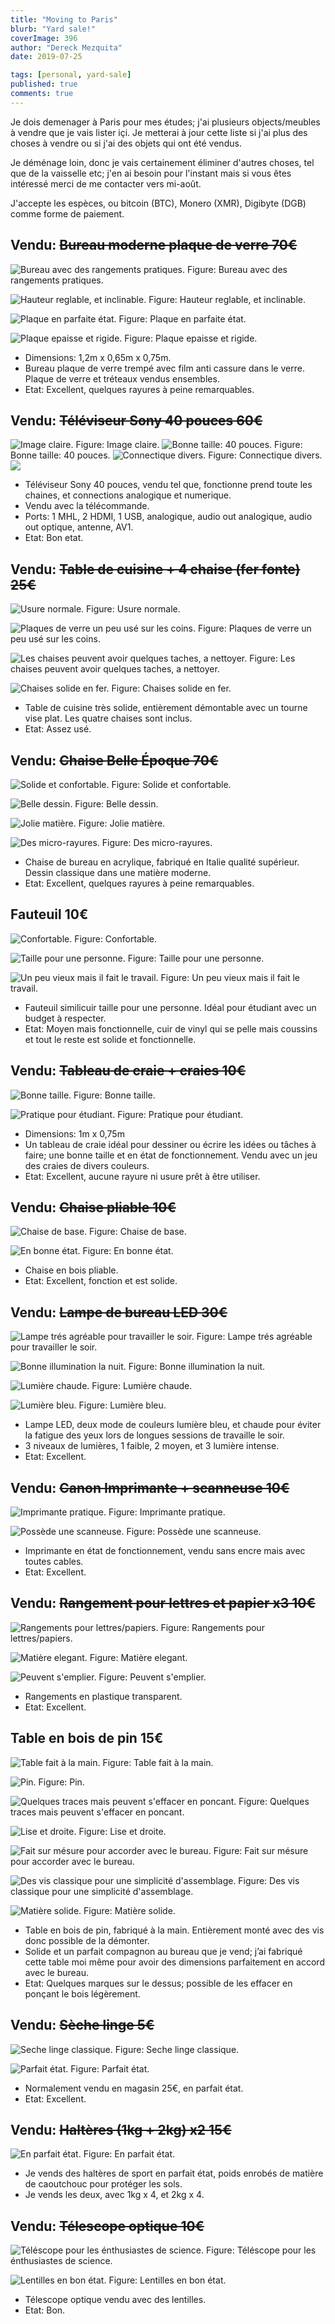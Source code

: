```yaml
---
title: "Moving to Paris"
blurb: "Yard sale!"
coverImage: 396
author: "Dereck Mezquita"
date: 2019-07-25

tags: [personal, yard-sale]
published: true
comments: true
---
```


Je dois demenager à Paris pour mes études; j'ai plusieurs objects/meubles à vendre que je vais lister içi. Je metterai à jour cette liste si j'ai plus des choses à vendre ou si j'ai des objets qui ont été vendus.

Je déménage loin, donc je vais certainement éliminer d'autres choses, tel que de la vaisselle etc; j'en ai besoin pour l'instant mais si vous êtes intéressé merci de me contacter vers mi-août.

J'accepte les espèces, ou bitcoin (BTC), Monero (XMR), Digibyte (DGB) comme forme de paiement.

## Vendu: ~~Bureau moderne plaque de verre 70€~~

![Bureau avec des rangements pratiques.](/blog/20190725_moving-to-paris/bureau0.jpeg)
Figure: Bureau avec des rangements pratiques.

![Hauteur reglable, et inclinable.](/blog/20190725_moving-to-paris/bureau1.jpeg)
Figure: Hauteur reglable, et inclinable.

![Plaque en parfaite état.](/blog/20190725_moving-to-paris/bureau2.jpeg)
Figure: Plaque en parfaite état.

![Plaque epaisse et rigide.](/blog/20190725_moving-to-paris/bureau3.jpeg)
Figure: Plaque epaisse et rigide.

- Dimensions: 1,2m x 0,65m x 0,75m.
- Bureau plaque de verre trempé avec film anti cassure dans le verre. Plaque de verre et tréteaux vendus
ensembles.
- Etat: Excellent, quelques rayures à peine remarquables.

## Vendu: ~~Téléviseur Sony 40 pouces 60€~~

![Image claire.](/blog/20190725_moving-to-paris/tele0.jpeg)
Figure: Image claire.
![Bonne taille: 40 pouces.](/blog/20190725_moving-to-paris/tele1.jpeg)
Figure: Bonne taille: 40 pouces.
![Connectique divers.](/blog/20190725_moving-to-paris/tele2.jpeg)
Figure: Connectique divers.
![](/blog/20190725_moving-to-paris/tele4.jpeg)

- Téléviseur Sony 40 pouces, vendu tel que, fonctionne prend toute les chaines, et connections analogique et numerique.
- Vendu avec la télécommande.
- Ports: 1 MHL, 2 HDMI, 1 USB, analogique, audio out analogique, audio out optique, antenne, AV1.
- Etat: Bon etat.

## Vendu: ~~Table de cuisine + 4 chaise (fer fonte) 25€~~

![Usure normale.](/blog/20190725_moving-to-paris/tableCuisine0.jpeg)
Figure: Usure normale.

![Plaques de verre un peu usé sur les coins.](/blog/20190725_moving-to-paris/tableCuisine1.jpeg)
Figure: Plaques de verre un peu usé sur les coins.

![Les chaises peuvent avoir quelques taches, a nettoyer.](/blog/20190725_moving-to-paris/tableCuisine2.jpeg)
Figure: Les chaises peuvent avoir quelques taches, a nettoyer.

![Chaises solide en fer.](/blog/20190725_moving-to-paris/tableCuisine3.jpeg)
Figure: Chaises solide en fer.

- Table de cuisine très solide, entièrement démontable avec un tourne vise plat. Les quatre chaises sont inclus.
- Etat: Assez usé.

## Vendu: ~~Chaise Belle Époque 70€~~

![Solide et confortable.](/blog/20190725_moving-to-paris/chaiseAcry0.jpeg)
Figure: Solide et confortable.

![Belle dessin.](/blog/20190725_moving-to-paris/chaiseAcry1.jpeg)
Figure: Belle dessin.

![Jolie matière.](/blog/20190725_moving-to-paris/chaiseAcry2.jpeg)
Figure: Jolie matière.

![Des micro-rayures.](/blog/20190725_moving-to-paris/chaiseAcry3.jpeg)
Figure: Des micro-rayures.

- Chaise de bureau en acrylique, fabriqué en Italie qualité supérieur. Dessin classique dans une matière moderne.
- Etat: Excellent, quelques rayures à peine remarquables.

## Fauteuil 10€

![Confortable.](/blog/20190725_moving-to-paris/feuteil0.jpeg)
Figure: Confortable.

![Taille pour une personne.](/blog/20190725_moving-to-paris/feuteil1.jpeg)
Figure: Taille pour une personne.

![Un peu vieux mais il fait le travail.](/blog/20190725_moving-to-paris/feuteil2.jpeg)
Figure: Un peu vieux mais il fait le travail.

- Fauteuil similicuir taille pour une personne. Idéal pour étudiant avec un budget à respecter.
- Etat: Moyen mais fonctionnelle, cuir de vinyl qui se pelle mais coussins et tout le reste est solide et
fonctionnelle.

## Vendu: ~~Tableau de craie + craies 10€~~

![Bonne taille.](/blog/20190725_moving-to-paris/tableauCraie0.jpeg)
Figure: Bonne taille.

![Pratique pour étudiant.](/blog/20190725_moving-to-paris/tableauCraie1.jpeg)
Figure: Pratique pour étudiant.

- Dimensions: 1m x 0,75m
- Un tableau de craie idéal pour dessiner ou écrire les idées ou tâches à faire; une bonne taille et en état de fonctionnement. Vendu avec un jeu des craies de divers couleurs.
- Etat: Excellent, aucune rayure ni usure prêt à être utiliser.

## Vendu: ~~Chaise pliable 10€~~

![Chaise de base.](/blog/20190725_moving-to-paris/chaisePliable0.jpeg)
Figure: Chaise de base.

![En bonne état.](/blog/20190725_moving-to-paris/chaisePliable1.jpeg)
Figure: En bonne état.

- Chaise en bois pliable.
- Etat: Excellent, fonction et est solide.

## Vendu: ~~Lampe de bureau LED 30€~~

![Lampe trés agréable pour travailler le soir.](/blog/20190725_moving-to-paris/lampeLed0.jpeg)
Figure: Lampe trés agréable pour travailler le soir.

![Bonne illumination la nuit.](/blog/20190725_moving-to-paris/lampeLed1.jpeg)
Figure: Bonne illumination la nuit.

![Lumière chaude.](/blog/20190725_moving-to-paris/lampeLed2.jpeg)
Figure: Lumière chaude.

![Lumière bleu.](/blog/20190725_moving-to-paris/lampeLed3.jpeg)
Figure: Lumière bleu.

- Lampe LED, deux mode de couleurs lumière bleu, et chaude pour éviter la fatigue des yeux lors de longues
sessions de travaille le soir.
- 3 niveaux de lumières, 1 faible, 2 moyen, et 3 lumière intense.
- Etat: Excellent.

## Vendu: ~~Canon Imprimante + scanneuse 10€~~

![Imprimante pratique.](/blog/20190725_moving-to-paris/imprimante0.jpeg)
Figure: Imprimante pratique.

![Possède une scanneuse.](/blog/20190725_moving-to-paris/imprimante1.jpeg)
Figure: Possède une scanneuse.

- Imprimante en état de fonctionnement, vendu sans encre mais avec toutes cables.
- Etat: Excellent.

## Vendu: ~~Rangement pour lettres et papier x3 10€~~

![Rangements pour lettres/papiers.](/blog/20190725_moving-to-paris/rangePapier0.jpeg)
Figure: Rangements pour lettres/papiers.

![Matière elegant.](/blog/20190725_moving-to-paris/rangePapier1.jpeg)
Figure: Matière elegant.

![Peuvent s'emplier.](/blog/20190725_moving-to-paris/rangePapier2.jpeg)
Figure: Peuvent s'emplier.

- Rangements en plastique transparent.
- Etat: Excellent.

## Table en bois de pin 15€

![Table fait à la main.](/blog/20190725_moving-to-paris/tablePin0.jpeg)
Figure: Table fait à la main.

![Pin.](/blog/20190725_moving-to-paris/tablePin1.jpeg)
Figure: Pin.

![Quelques traces mais peuvent s'effacer en poncant.](/blog/20190725_moving-to-paris/tablePin2.jpeg)
Figure: Quelques traces mais peuvent s'effacer en poncant.

![Lise et droite.](/blog/20190725_moving-to-paris/tablePin3.jpeg)
Figure: Lise et droite.

![Fait sur mésure pour accorder avec le bureau.](/blog/20190725_moving-to-paris/tablePin4.jpeg)
Figure: Fait sur mésure pour accorder avec le bureau.

![Des vis classique pour une simplicité d'assemblage.](/blog/20190725_moving-to-paris/tablePin5.jpeg)
Figure: Des vis classique pour une simplicité d'assemblage.

![Matière solide.](/blog/20190725_moving-to-paris/tablePin6.jpeg)
Figure: Matière solide.

- Table en bois de pin, fabriqué à la main. Entièrement monté avec des vis donc possible de la démonter.
- Solide et un parfait compagnon au bureau que je vend; j’ai fabriqué cette table moi même pour avoir des
dimensions parfaitement en accord avec le bureau.
- Etat: Quelques marques sur le dessus; possible de les effacer en ponçant le bois légèrement.

## Vendu: ~~Sèche linge 5€~~

![Seche linge classique.](/blog/20190725_moving-to-paris/secheLinge0.jpeg)
Figure: Seche linge classique.

![Parfait état.](/blog/20190725_moving-to-paris/secheLinge1.jpeg)
Figure: Parfait état.

- Normalement vendu en magasin 25€, en parfait état.
- Etat: Excellent.

## Vendu: ~~Haltères (1kg + 2kg) x2 15€~~

![En parfait état.](/blog/20190725_moving-to-paris/poids0.jpeg)
Figure: En parfait état.

- Je vends des haltères de sport en parfait état, poids enrobés de matière de caoutchouc pour protéger les sols.
- Je vends les deux, avec 1kg x 4, et 2kg x 4.

## Vendu: ~~Télescope optique 10€~~

![Téléscope pour les énthusiastes de science.](/blog/20190725_moving-to-paris/telescope0.jpeg)
Figure: Téléscope pour les énthusiastes de science.

![Lentilles en bon état.](/blog/20190725_moving-to-paris/telescope1.jpeg)
Figure: Lentilles en bon état.

- Télescope optique vendu avec des lentilles.
- Etat: Bon.